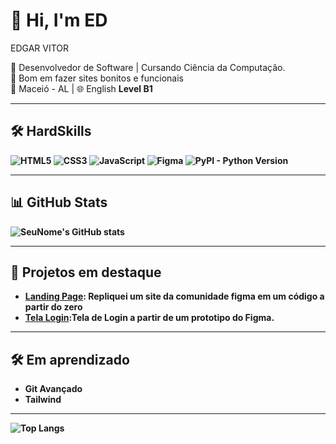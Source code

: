 # 👋 Hi, I'm ED 
EDGAR VITOR 

🎯 Desenvolvedor de Software | Cursando Ciência da Computação. <br>
💼 Bom em fazer sites bonitos e funcionais <br>
📍 Maceió - AL | 
🌐 English <strong> Level B1 <strong>

---

## 🛠️ HardSkills 
![HTML5](https://img.shields.io/badge/HTML5-E34F26?style=flat&logo=html5&logoColor=white)
![CSS3](https://img.shields.io/badge/CSS3-1572B6?style=flat&logo=css3&logoColor=white)
![JavaScript](https://img.shields.io/badge/JavaScript-F7DF1E?style=flat&logo=javascript&logoColor=black)
![Figma](https://img.shields.io/badge/Figma-333333?logo=figma&logoColor=white)
![PyPI - Python Version](https://img.shields.io/pypi/pyversions/:packageName)

---

## 📊 GitHub Stats
![SeuNome's GitHub stats](https://github-readme-stats.vercel.app/api?username=edgarvtt&show_icons=true&theme=tokyonight)


---

## 📌 Projetos em destaque
- [**Landing Page**]( https://edgarvtt.github.io/nexcenter_figma/): Repliquei um site da comunidade figma em um código a partir do zero
- [**Tela Login**](https://edgarvtt.github.io/tela_login_ui/):Tela de Login a partir de um prototipo do Figma.


---

## 🛠️ Em aprendizado

* Git Avançado
* Tailwind 

---
![Top Langs](https://github-readme-stats.vercel.app/api/top-langs/?username=edgarvtt&layout=compact&theme=tokyonight)

